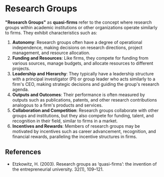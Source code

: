 # Research Groups

**"Research Groups"** as **quasi-firms** refer to the concept where research groups within academic institutions or other organizations operate similarly to firms. They exhibit characteristics such as:

1. **Autonomy**: Research groups often have a degree of operational independence, making decisions on research directions, project management, and resource allocation.
2. **Funding and Resources**: Like firms, they compete for funding from various sources, manage budgets, and allocate resources to different projects.
3. **Leadership and Hierarchy**: They typically have a leadership structure with a principal investigator (PI) or group leader who acts similarly to a firm's CEO, making strategic decisions and guiding the group's research agenda.
4. **Outputs and Outcomes**: Their performance is often measured by outputs such as publications, patents, and other research contributions analogous to a firm's products and services.
5. **Collaboration and Competition**: Research groups collaborate with other groups and institutions, but they also compete for funding, talent, and recognition in their field, similar to firms in a market.
6. **Incentives and Rewards**: Members of research groups may be motivated by incentives such as career advancement, recognition, and financial rewards, paralleling the incentive structures in firms.

## References

- Etzkowitz, H. (2003). Research groups as ‘quasi-firms’: the invention of the entrepreneurial university. 32(1), 109–121.